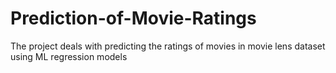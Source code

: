 # Prediction-of-Movie-Ratings
The project deals with predicting the ratings of movies in movie lens dataset using ML regression models
